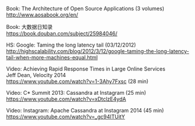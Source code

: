 Book: The Architecture of Open Source Applications (3 volumes)
<br>http://www.aosabook.org/en/

Book: 大数据日知录
<br>https://book.douban.com/subject/25984046/

HS: Google: Taming the long latency tail (03/12/2012)
<br>http://highscalability.com/blog/2012/3/12/google-taming-the-long-latency-tail-when-more-machines-equal.html

Video: Achieving Rapid Response Times in Large Online Services
<br>Jeff Dean, Velocity 2014
<br>https://www.youtube.com/watch?v=1-3Ahy7Fxsc (28 min)

Video: C* Summit 2013: Cassandra at Instagram (25 min)
<br>https://www.youtube.com/watch?v=xDtclzE4ydA

Video: Instagram: Apache Cassandra at Instagram 2014 (45 min)
<br>https://www.youtube.com/watch?v=_gc94ITUitY
